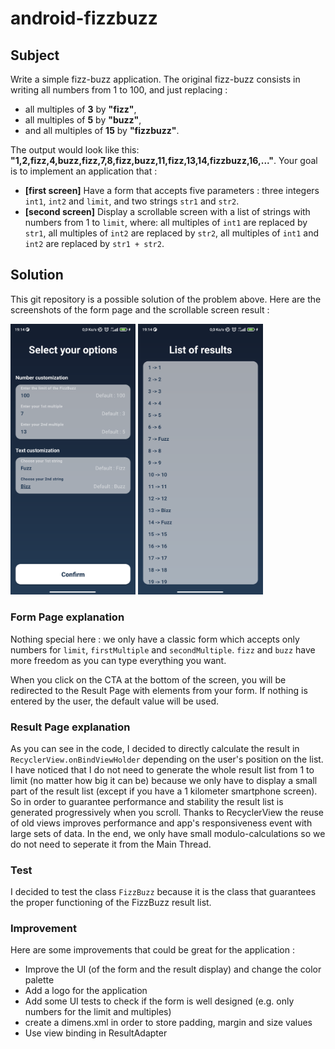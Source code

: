 # android-fizzbuzz

## Subject 

Write a simple fizz-buzz application.
The original fizz-buzz consists in writing all numbers from 1 to 100, and just replacing :
- all multiples of **3** by **"fizz"**,
- all multiples of **5** by **"buzz"**,
- and all multiples of **15** by **"fizzbuzz"**.

The output would look like this: **"1,2,fizz,4,buzz,fizz,7,8,fizz,buzz,11,fizz,13,14,fizzbuzz,16,..."**.
Your goal is to implement an application that :
- **[first screen]** Have a form that accepts five parameters : three integers `int1`, `int2` and `limit`, and two strings `str1` and `str2`.
- **[second screen]** Display a scrollable screen with a list of strings with numbers from 1 to `limit`, where: all multiples of `int1` are replaced by
`str1`, all multiples of `int2` are replaced by `str2`, all multiples of `int1` and `int2` are replaced by `str1 + str2`.

## Solution

This git repository is a possible solution of the problem above. Here are the screenshots of the form page and the scrollable screen result :

<img src="https://github.com/davinh2306/android-fizzbuzz/blob/main/form_screen.png" width="200" /> <img src="https://github.com/davinh2306/android-fizzbuzz/blob/main/result_screen.png" width="200" />

### Form Page explanation

Nothing special here : we only have a classic form which accepts only numbers for `limit`, `firstMultiple` and `secondMultiple`. `fizz` and `buzz` have more freedom as you can type everything you want.

When you click on the CTA at the bottom of the screen, you will be redirected to the Result Page with elements from your form. If nothing is entered by the user, the default value will be used.

### Result Page explanation

As you can see in the code, I decided to directly calculate the result in `RecyclerView.onBindViewHolder` depending on the user's position on the list. 
I have noticed that I do not need to generate the whole result list from 1 to limit (no matter how big it can be) because we only have to display a small part of the result list (except if you have a 1 kilometer smartphone screen). 
So in order to guarantee performance and stability the result list is generated progressively when you scroll. Thanks to RecyclerView the reuse of old views improves performance and app's responsiveness event with large sets of data. In the end, we only have small modulo-calculations so we do not need to seperate it from the Main Thread.

### Test

I decided to test the class `FizzBuzz` because it is the class that guarantees the proper functioning of the FizzBuzz result list. 

### Improvement

Here are some improvements that could be great for the application :
- Improve the UI (of the form and the result display) and change the color palette
- Add a logo for the application
- Add some UI tests to check if the form is well designed (e.g. only numbers for the limit and multiples)
- create a dimens.xml in order to store padding, margin and size values
- Use view binding in ResultAdapter
